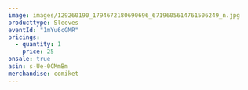 ```yaml
---
image: images/129260190_1794672180690696_6719605614761506249_n.jpg
producttype: Sleeves
eventId: "1mYu6cGMR"
pricings:
  - quantity: 1
    price: 25
onsale: true
asin: s-Ue-0CMmBm
merchandise: comiket
---
```

